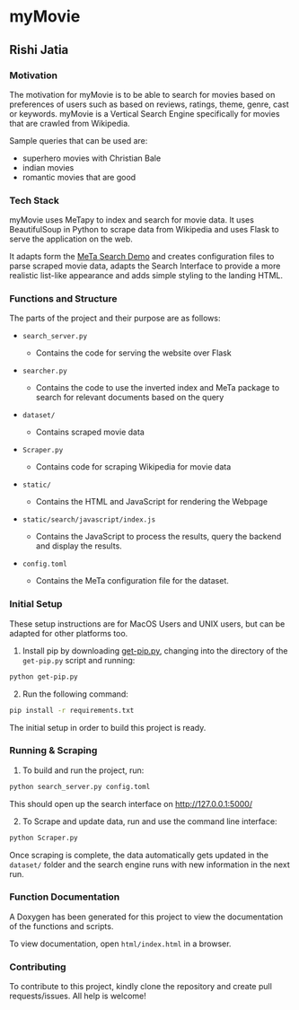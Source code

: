 # myMovie

## Rishi Jatia

### Motivation

The motivation for myMovie is to be able to search for movies based on preferences of users such as based on reviews, ratings, theme, genre, cast or keywords. myMovie is a Vertical Search Engine specifically for movies that are crawled from Wikipedia. 

Sample queries that can be used are:

* superhero movies with Christian Bale
* indian movies
* romantic movies that are good

### Tech Stack

myMovie uses MeTapy to index and search for movie data. It uses BeautifulSoup in Python to scrape data from Wikipedia and uses Flask to serve the application on the web.

It adapts form the [MeTa Search Demo](https://github.com/meta-toolkit/metapy-demos) and creates configuration files to parse scraped movie data, adapts the Search Interface to provide a more realistic list-like appearance and adds simple styling to the landing HTML. 

### Functions and Structure

The parts of the project and their purpose are as follows:

* `search_server.py`
    * Contains the code for serving the website over Flask

* `searcher.py`
    * Contains the code to use the inverted index and MeTa package to search for relevant documents based on the query

* `dataset/`
    * Contains scraped movie data

* `Scraper.py`
    * Contains code for scraping Wikipedia for movie data

* `static/`
    * Contains the HTML and JavaScript for rendering the Webpage

* `static/search/javascript/index.js`
    * Contains the JavaScript to process the results, query the backend and display the results.

* `config.toml`
    * Contains the MeTa configuration file for the dataset.

### Initial Setup

These setup instructions are for MacOS Users and UNIX users, but can be adapted for other platforms too.

1. Install pip by downloading [get-pip.py](https://raw.github.com/pypa/pip/master/contrib/get-pip.py), changing into the directory of the `get-pip.py` script and running:

```bash
python get-pip.py
```

2. Run the following command:

```bash
pip install -r requirements.txt
```
The initial setup in order to build this project is ready.

### Running & Scraping

1. To build and run the project, run:

```bash
python search_server.py config.toml
```

This should open up the search interface on http://127.0.0.1:5000/

2. To Scrape and update data, run and use the command line interface:

```bash
python Scraper.py
```

Once scraping is complete, the data automatically gets updated in the `dataset/` folder and the search engine runs with new information in the next run.


### Function Documentation

A Doxygen has been generated for this project to view the documentation of the functions and scripts. 

To view documentation, open `html/index.html` in a browser.

### Contributing

To contribute to this project, kindly clone the repository and create pull requests/issues. All help is welcome!
